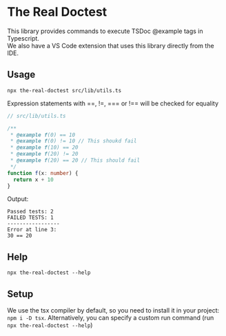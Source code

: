 # The Real Doctest

This library provides commands to execute TSDoc @example tags in Typescript.  
We also have a VS Code extension that uses this library directly from the IDE.

## Usage

`npx the-real-doctest src/lib/utils.ts`

Expression statements with ==, !=, === or !== will be checked for equality

```typescript
// src/lib/utils.ts

/**
 * @example f(0) == 10
 * @example f(0) != 10 // This shoukd fail
 * @example f(10) == 20
 * @example f(20) != 20
 * @example f(20) == 20 // This should fail
 */
function f(x: number) {
  return x + 10
}
```

Output:

```
Passed tests: 2
FAILED TESTS: 1
-----------------
Error at line 3:
30 == 20
```

## Help

`npx the-real-doctest --help`


## Setup

We use the tsx compiler by default, so you need to install it in your project: `npm i -D tsx`.
Alternatively, you can specify a custom run command (run `npx the-real-doctest --help`)

